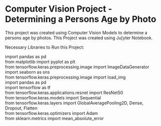 # Computer Vision Project - Determining a Persons Age by Photo

This project was created using Computer Vision Models to determine a persons age by photos. This Project was created using Ju[yter Notebook.

Necessary Libraries to Run this Project:  

import pandas as pd  
from matplotlib import pyplot as plt  
from tensorflow.keras.preprocessing.image import ImageDataGenerator  
import seaborn as sns  
from tensorflow.keras.preprocessing.image import load_img  
import pandas as pd  
import tensorflow as tf  
from tensorflow.keras.applications.resnet import ResNet50  
from tensorflow.keras.models import Sequential  
from tensorflow.keras.layers import GlobalAveragePooling2D, Dense, Dropout, Flatten  
from tensorflow.keras.optimizers import Adam  
from sklearn.metrics import mean_absolute_error  
